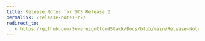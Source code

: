 ```yaml
---
title: Release Notes for SCS Release 2
permalink: /release-notes-r2/
redirect_to:
   - https://github.com/SovereignCloudStack/Docs/blob/main/Release-Notes/Release2.md
---
```

